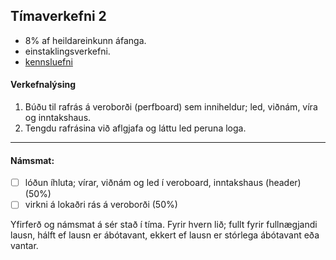 ## Tímaverkefni 2

- 8% af heildareinkunn áfanga.
- einstaklingsverkefni.
- [kennsluefni](https://github.com/VESM1VS/afangi/wiki/Lóðun)

#### Verkefnalýsing
   1. Búðu til rafrás á veroborði (perfboard) sem inniheldur; led, viðnám, víra og inntakshaus.
   1. Tengdu rafrásina við aflgjafa og láttu led peruna loga.

---

#### Námsmat:
- [ ] lóðun íhluta; vírar, viðnám og led í veroboard, inntakshaus (header) (50%)
- [ ] virkni á lokaðri rás á veroborði (50%)

Yfirferð og námsmat á sér stað í tíma. Fyrir hvern lið; fullt fyrir fullnægjandi lausn, hálft ef lausn er ábótavant, ekkert ef lausn er stórlega ábótavant eða vantar.
